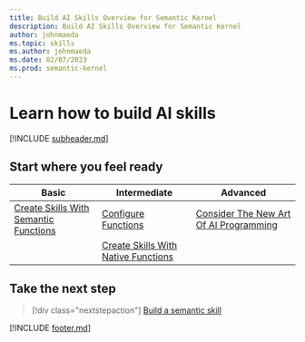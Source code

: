 ```yaml
---
title: Build AI Skills Overview for Semantic Kernel
description: Build AI Skills Overview for Semantic Kernel
author: johnmaeda
ms.topic: skills
ms.author: johnmaeda
ms.date: 02/07/2023
ms.prod: semantic-kernel
---
```


# Learn how to build AI skills

[!INCLUDE [subheader.md](../includes/pat_medium.md)]

## Start where you feel ready

| Basic | Intermediate | Advanced |
|---|---|---|
| [Create Skills With Semantic Functions](semanticfunctions) | [Configure Functions](configurefunctions) | [Consider The New Art Of AI Programming](schillacelaws) |
| | [Create Skills With Native Functions](nativefunctions) | |

## Take the next step

> [!div class="nextstepaction"]
> [Build a semantic skill](semanticfunctions)

[!INCLUDE [footer.md](../includes/footer.md)]